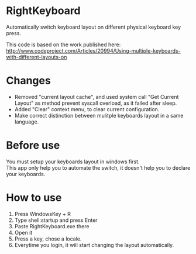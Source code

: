 # RightKeyboard
Automatically switch keyboard layout on different physical keyboard key press.

This code is based on the work published here: http://www.codeproject.com/Articles/20994/Using-multiple-keyboards-with-different-layouts-on

# Changes
- Removed "current layout cache", and used system call "Get Current Layout" as method prevent syscall overload, as it failed after sleep.
- Added "Clear" context menu, to clear current configuration.
- Make correct distinction between mulitple keyboards layout in a same language.

# Before use
You must setup your keyboards layout in windows first.  
This app only help you to automate the switch, it doesn't help you to declare your keyboards.

# How to use
1. Press WindowsKey + R
2. Type shell:startup and press Enter
3. Paste RightKeyboard.exe there
4. Open it
5. Press a key, chose a locale.
6. Everytime you login, it will start changing the layout automatically.
